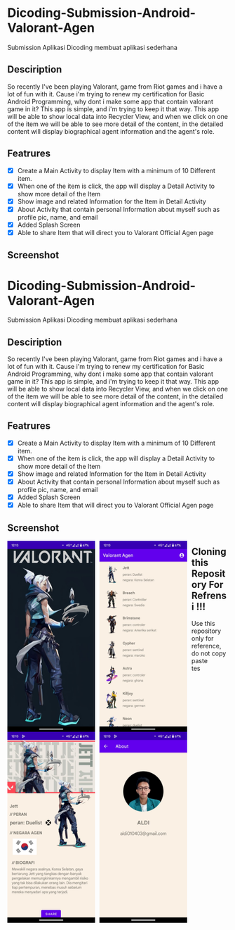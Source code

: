 # Dicoding-Submission-Android-Valorant-Agen
Submission Aplikasi Dicoding membuat aplikasi sederhana

## Desciription
So recently I've been playing Valorant, game from Riot games and i have a lot of fun with it. Cause i'm trying to renew my certification for Basic Android Programming, why dont i make some app that contain valorant game in it? This app is simple, and i'm trying to keep it that way. This app will be able to show local data into Recycler View, and when we click on one of the item we will be able to see more detail of the content, in the detailed content will display biographical agent information and the agent's role.

 ## Featrures
 - [x] Create a Main Activity to display Item with a minimum of 10 Different item.
 - [x] When one of the item is click, the app will display a Detail Activity to show more detail of the Item
 - [x] Show image and related Information for the Item in Detail Activity
 - [x] About Activity that contain personal Information about myself such as profile pic, name, and email
 - [x] Added Splash Screen
 - [x] Able to share Item that will direct you to Valorant Official Agen page

## Screenshot
# Dicoding-Submission-Android-Valorant-Agen
Submission Aplikasi Dicoding membuat aplikasi sederhana

## Desciription
So recently I've been playing Valorant, game from Riot games and i have a lot of fun with it. Cause i'm trying to renew my certification for Basic Android Programming, why dont i make some app that contain valorant game in it? This app is simple, and i'm trying to keep it that way. This app will be able to show local data into Recycler View, and when we click on one of the item we will be able to see more detail of the content, in the detailed content will display biographical agent information and the agent's role.

 ## Featrures
 - [x] Create a Main Activity to display Item with a minimum of 10 Different item.
 - [x] When one of the item is click, the app will display a Detail Activity to show more detail of the Item
 - [x] Show image and related Information for the Item in Detail Activity
 - [x] About Activity that contain personal Information about myself such as profile pic, name, and email
 - [x] Added Splash Screen
 - [x] Able to share Item that will direct you to Valorant Official Agen page

## Screenshot

<img src="https://github.com/ALDI010403/Dicoding-Submission-Android-Valorant-Agen/blob/main/Screenshot/splash%20scren.jpg"
     alt="Splash Screen"
     style="float: left; margin-right: 10px;"
     width="200" /><img src="https://github.com/ALDI010403/Dicoding-Submission-Android-Valorant-Agen/blob/main/Screenshot/List%20item.jpg"
     alt="Main Activity"
     style="float: left; margin-right: 10px;"
     width="200" />  <img src="https://github.com/ALDI010403/Dicoding-Submission-Android-Valorant-Agen/blob/main/Screenshot/Detail.jpg"
     alt="Detail Activity"
     style="float: left; margin-right: 10px;"
     width="200" /> <img src="https://github.com/ALDI010403/Dicoding-Submission-Android-Valorant-Agen/blob/main/Screenshot/about.jpg"
     alt="About Activity"
     style="float: left; margin-right: 10px;"
     width="200" />
## Cloning this Repository For Refrensi !!!
Use this repository only for reference, do not copy paste <br> tes
